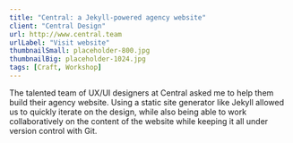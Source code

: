 ```yaml
---
title: "Central: a Jekyll-powered agency website"
client: "Central Design"
url: http://www.central.team
urlLabel: "Visit website"
thumbnailSmall: placeholder-800.jpg
thumbnailBig: placeholder-1024.jpg
tags: [Craft, Workshop]
---
```


The talented team of UX/UI designers at Central asked me to help them build their agency website. Using a static site generator like Jekyll allowed us to quickly iterate on the design, while also being able to work collaboratively on the content of the website while keeping it all under version control with Git.
